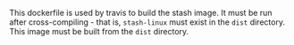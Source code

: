 This dockerfile is used by travis to build the stash image. It must be run after cross-compiling - that is, `stash-linux` must exist in the `dist` directory. This image must be built from the `dist` directory.